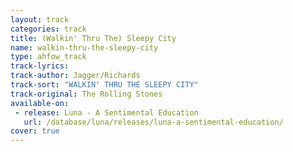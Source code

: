 ```yaml
---
layout: track
categories: track
title: (Walkin' Thru The) Sleepy City
name: walkin-thru-the-sleepy-city
type: ahfow_track
track-lyrics: 
track-author: Jagger/Richards
track-sort: "WALKIN' THRU THE SLEEPY CITY"
track-original: The Rolling Stones
available-on:
 - release: Luna - A Sentimental Education
   url: /database/luna/releases/luna-a-sentimental-education/
cover: true
---
```

